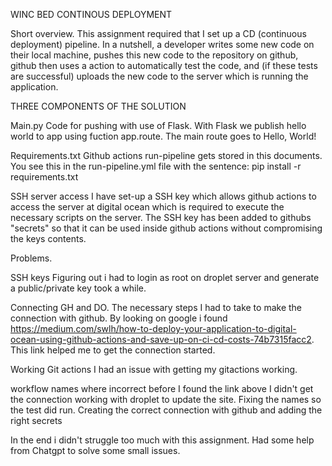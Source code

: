 WINC BED CONTINOUS DEPLOYMENT

Short overview.
This assignment required that I set up a CD (continuous deployment) pipeline. In a nutshell, a developer writes some new code on their local machine, pushes this new code to the repository on github, github then uses a action to automatically test the code, and (if these tests are successful) uploads the new code to the server which is running the application.

THREE COMPONENTS OF THE SOLUTION

Main.py
Code for pushing with use of Flask. With Flask we publish hello world to app using fuction app.route. The main route goes to Hello, World!

Requirements.txt
Github actions run-pipeline gets stored in this documents. You see this in the run-pipeline.yml file with the sentence: pip install -r requirements.txt

SSH server access
I have set-up a SSH key which allows github actions to access the server at digital ocean which is required to execute the necessary scripts on the server. The SSH key has been added to githubs "secrets" so that it can be used inside github actions without compromising the keys contents.

Problems.

SSH keys
Figuring out i had to login as root on droplet server and generate a public/private key took a while.

Connecting GH and DO.
The necessary steps I had to take to make the connection with github. By looking on google i found https://medium.com/swlh/how-to-deploy-your-application-to-digital-ocean-using-github-actions-and-save-up-on-ci-cd-costs-74b7315facc2. This link helped me to get the connection started.

Working Git actions
I had an issue with getting my gitactions working.

workflow names where incorrect
before I found the link above I didn't get the connection working with droplet to update the site. Fixing the names so the test did run. Creating the correct connection with github and adding the right secrets

In the end i didn't struggle too much with this assignment. Had some help from Chatgpt to solve some small issues.
